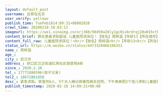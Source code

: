 ```yaml
---
layout: default_post
username: 吕哥在北京
user_verify: yellowv
publish_time: TueFeb1814:09:31+08002020
crawl_time: 20200218-18:03:11
imageurl: https://wx1.sinaimg.cn/orj360/98d59a26ly1gc0ivbrdrqj20u01hcth8.jpg
content_brief: 肺炎患者求助超话 儿童医院求床位！【姓名】周梓涵【年龄13【所在城市】武汉市【所在小区、社区】硚口区汉正街道红燕社区丽景苑A栋【患病时间】2020.2.10【联系方式】17771886596(孩子父亲)【其他紧急联系人】18672881858【病情描述】紧急求助。家里共6人，3个大人确诊病毒性肺炎住院，下 ...全文
content_full_raw: 儿童医院求床位！<br/>【姓名】周梓涵<br/>【年龄13<br/>【所在城市】武汉市<br/>【所在小区、社区】硚口区汉正街道红燕社区丽景苑A栋<br/>【患病时间】2020.2.10<br/>【联系方式】17771886596(孩子父亲)<br/>【其他紧急联系人】18672881858<br/>【病情描述】紧急求助。家里共6人，3个大人确诊病毒性肺炎住院，下午弟弟把2个侄儿带到儿童医院去做ct检查，两个都显示肺部感染。大侄儿CT显示肺部感染，有玻璃影。医生说没有床位不能住院。紧急求助帮帮我们一家。昨天晚上发微博求助，经过大家所有人的努力，妈妈和弟媳今天下午安排住上院了。下午弟弟带2个侄儿去检查。结果真是让人泪奔。弟弟现不知所措。到现在仍没有床位，不能住院，弟弟一个人坚持着，医生给开的药(阿比多尔片)到处买不到。真不知道怎么办<adata-url="http://t.cn/ELT0hke"href="http://weibo.com/p/1001018008611000000000000"data-hide=""><spanclass='url-icon'><imgstyle='width:1rem;height:1rem'src='https://h5.sinaimg.cn/upload/2015/09/25/3/timeline_card_small_location_default.png'></span><spanclass="surl-text">北京</span></a>
status_url: https://m.weibo.cn/status/4473320466186351
name_: 周梓涵
age_: 
city_: 武汉市
address_: 硚口区汉正街道红燕社区丽景苑A栋
since_: 2020.2.10
tel_: 17771886596(孩子父亲)
tel2_: 18672881858
desc_: 紧急求助。家里共6人，3个大人确诊病毒性肺炎住院，下午弟弟把2个侄儿带到儿童医院去做ct检查，两个都显示肺部感染。大侄儿CT显示肺部感染，有玻璃影。医生说没有床位不能住院。紧急求助帮帮我们一家。昨天晚上发微博求助，经过大家所有人的努力，妈妈和弟媳今天下午安排住上院了。下午弟弟带2个侄儿去检查。结果真是让人泪奔。弟弟现不知所措。到现在仍没有床位，不能住院，弟弟一个人坚持着，医生给开的药(阿比多尔片)到处买不到。真不知道怎么办<adata-url="http//t.cn/ELT0hke"href="http//weibo.com/p/1001018008611000000000000"data-hide=""><spanclass='url-icon'><imgstyle='width1rem;height1rem'src='https//h5.sinaimg.cn/upload/2015/09/25/3/timeline_card_small_location_default.png'></span><spanclass="surl-text">北京</span></a>
publish_timestamp: 2020-02-18 14:09:31+08:00
---
```

